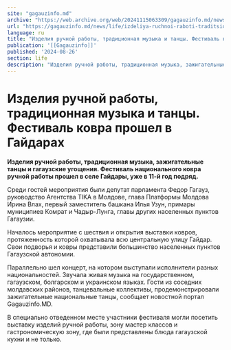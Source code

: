 ```yaml
---
site: "gagauzinfo.md"
archive: "https://web.archive.org/web/20241115063309/gagauzinfo.md/news/life/izdeliya-ruchnoi-raboti-traditsionnaya-muzika-i-tantsi-festival-kovra-proshel-v-gaidarah"
url: "https://gagauzinfo.md/news/life/izdeliya-ruchnoi-raboti-traditsionnaya-muzika-i-tantsi-festival-kovra-proshel-v-gaidarah"
language: ru
title: "Изделия ручной работы, традиционная музыка и танцы. Фестиваль ковра прошел в Гайдарах"
publication: '[[Gagauzinfo]]'
published: '2024-08-26'
section: life
description: "Изделия ручной работы, традиционная музыка, зажигательные танцы и гагаузские угощения. Фестиваль национального ковра ручной работы прошел в селе Гайдары, уже в 11-й год подряд."
---
```


# Изделия ручной работы, традиционная музыка и танцы. Фестиваль ковра прошел в Гайдарах

**Изделия ручной работы, традиционная музыка, зажигательные танцы и гагаузские угощения. Фестиваль национального ковра ручной работы прошел в селе Гайдары, уже в 11-й год подряд.**

Среди гостей мероприятия были депутат парламента Федор Гагауз, руководство Агентства TIKA в Молдове, глава Платформы Молдова Ирина Влах, первый заместитель башкана Илья Узун, примары муниципиев Комрат и Чадыр-Лунга, главы других населенных пунктов Гагаузии.

Началось мероприятие с шествия и открытия выставки ковров, протяженность которой охватывала всю центральную улицу Гайдар. Свои подворья и ковры представили большинство населенных пунктов Гагаузской автономии.

Параллельно шел концерт, на котором выступали исполнители разных национальностей. Звучала живая музыка на государственном, гагаузском, болгарском и украинском языках. Гости из соседних молдавских районов, танцевальные коллективы, продемонстрировали зажигательные национальные танцы, сообщает новостной портал Gagauzinfo.MD.

В специально отведенном месте участники фестиваля могли посетить выставку изделий ручной работы, зону мастер классов и гастрономическую зону, где были представлены блюда гагаузской кухни и не только.
